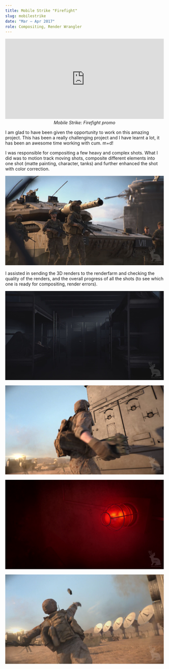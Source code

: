 ```yaml
---
title: Mobile Strike "Firefight"
slug: mobilestrike
date: "Mar – Apr 2017"
role: Compositing, Render Wrangler
---
```


<center><iframe width="100%" height="255" src="https://www.youtube.com/embed/327ogEyV3Lo" frameborder="0" allow="accelerometer; autoplay; encrypted-media; gyroscope; picture-in-picture" allowfullscreen></iframe></center>

<center><i>Mobile Strike: Firefight promo</i></center>

I am glad to have been given the opportunity to work on this amazing project. This has been a really challenging project and I have learnt a lot, it has been an awesome time working with cum. m+d!

I was responsible for compositing a few heavy and complex shots. What I did was to motion track moving shots, composite different elements into one shot (matte painting, character, tanks) and further enhanced the shot with color correction.

![](./mobilestrike.jpg)

I assisted in sending the 3D renders to the renderfarm and checking the quality of the renders, and the overall progress of all the shots (to see which one is ready for compositing, render errors).

![](./mobilestrike_v02.jpg)

![](./ms0.jpg)

![](./red.png)

![](./mobilestrike_v01.jpg)

